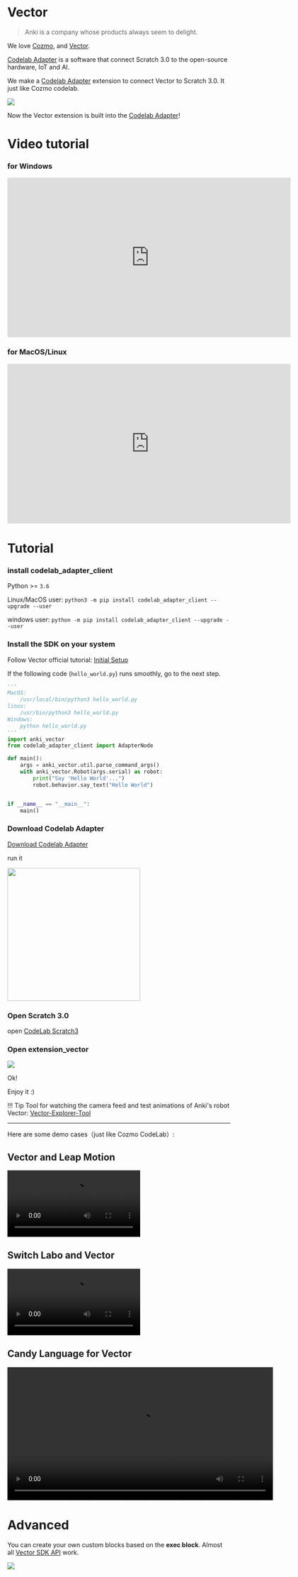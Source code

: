 # Vector

<!--Vector CodeLab-->

> Anki is a company whose products always seem to delight.

We love [Cozmo](https://www.anki.com/en-us/cozmo), and [Vector](https://www.anki.com/en-us/vector).

[Codelab Adapter](https://adapterv2.codelab.club) is a software that connect Scratch 3.0 to the open-source hardware, IoT and AI.

We make a [Codelab Adapter](https://adapterv2.codelab.club) extension to connect Vector to Scratch 3.0. It just like Cozmo codelab.

![](/img/scratch3-vector_2b21057e.png)

Now the Vector extension is built into the [Codelab Adapter](https://adapterv2.codelab.club)!

# Video tutorial

### for Windows

<iframe width="640" height="360" src="https://www.youtube.com/embed/PmF10SKTnvk" frameborder="0" allow="accelerometer; autoplay; encrypted-media; gyroscope; picture-in-picture" allowfullscreen></iframe>

### for MacOS/Linux

<iframe width="640" height="360" src="https://www.youtube.com/embed/4CVV8LMc9Oc" frameborder="0" allow="accelerometer; autoplay; encrypted-media; gyroscope; picture-in-picture" allowfullscreen></iframe>

# Tutorial

### install codelab_adapter_client

Python >= `3.6`

Linux/MacOS user: `python3 -m pip install codelab_adapter_client --upgrade --user`

windows user: `python -m pip install codelab_adapter_client --upgrade --user`

### Install the SDK on your system

Follow Vector official tutorial: [Initial Setup](https://developer.anki.com/vector/docs/initial.html)

If the following code (`hello_world.py`) runs smoothly, go to the next step.

```python
'''
MacOS:
    /usr/local/bin/python3 hello_world.py
linux:
    /usr/bin/python3 hello_world.py
Windows:
    python hello_world.py
'''
import anki_vector
from codelab_adapter_client import AdapterNode

def main():
    args = anki_vector.util.parse_command_args()
    with anki_vector.Robot(args.serial) as robot:
        print("Say 'Hello World'...")
        robot.behavior.say_text("Hello World")


if __name__ == "__main__":
    main()
```

### Download Codelab Adapter

<a href="https://adapter.codelab.club/user_guide/install/">Download Codelab Adapter</a>

run it

<img width=300 src="/img/scratch-adapter_5f5e6f20.png"/>

<!--
### find your local python3 path(Windows users can skip this step)
edit `~/codelab_adapter/extensions/extension_vector.py`, replace python3_path with your local python3 path: `which python3`.

![](/video/scratch-python3-path_37d6feee.png)

restart Codelab Adapter.
-->

### Open Scratch 3.0

open [CodeLab Scratch3](https://scratch3v3.codelab.club/)

### Open extension_vector

![](/img/scratch3-vector_3dd2cf42.png)

Ok!

Enjoy it :)

!!! Tip
    Tool for watching the camera feed and test animations of Anki's robot Vector: [Vector-Explorer-Tool](https://github.com/GrinningHermit/Vector-Explorer-Tool)

---

Here are some demo cases（just like Cozmo CodeLab）:

## Vector and Leap Motion

<video width=300px src="/video/vector_leapmotion.mp4" controls="controls"></video>

## Switch Labo and Vector

<video width=300px src="/video/vector_labo.mp4" controls="controls"></video>

## Candy Language for Vector

<video width=600px src="/video/candy_vector.mp4" controls="controls"></video>

# Advanced
You can create your own custom  blocks based on the **exec block**. Almost all [Vector SDK API](https://developer.anki.com/vector/docs/index.html) work.


![](/img/6fb9589ebcd88e5f31e414ed4884d6cb.png)